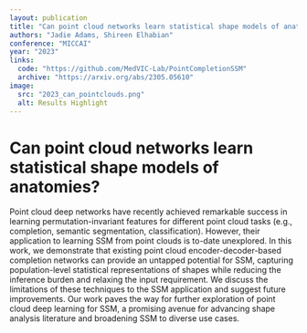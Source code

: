 ```yaml
---
layout: publication
title: "Can point cloud networks learn statistical shape models of anatomies?"
authors: "Jadie Adams, Shireen Elhabian"
conference: "MICCAI"
year: "2023"
links: 
  code: "https://github.com/MedVIC-Lab/PointCompletionSSM"
  archive: "https://arxiv.org/abs/2305.05610"
image:
  src: "2023_can_pointclouds.png"
  alt: Results Highlight
---
```


# Can point cloud networks learn statistical shape models of anatomies?
Point cloud deep networks have recently achieved remarkable success in learning permutation-invariant features for different point cloud tasks (e.g., completion, semantic segmentation, classification). However, their application to learning SSM from point clouds is to-date unexplored. In this work, we demonstrate that existing point cloud encoder-decoder-based completion networks can provide an untapped potential for SSM, capturing population-level statistical representations of shapes while reducing the inference burden and relaxing the input requirement. We discuss the limitations of these techniques to the SSM application and suggest future improvements. Our work paves the way for further exploration of point cloud deep learning for SSM, a promising avenue for advancing shape analysis literature and broadening SSM to diverse use cases. 